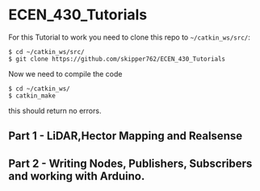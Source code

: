 # ECEN_430_Tutorials
For this Tutorial to work you need to clone this repo to `~/catkin_ws/src/`:

```
$ cd ~/catkin_ws/src/
$ git clone https://github.com/skipper762/ECEN_430_Tutorials
```

Now we need to compile the code
```
$ cd ~/catkin_ws/
$ catkin_make
```
this should return no errors.



## Part 1 - LiDAR,Hector Mapping and Realsense

## Part 2 - Writing Nodes, Publishers, Subscribers and working with Arduino. 

